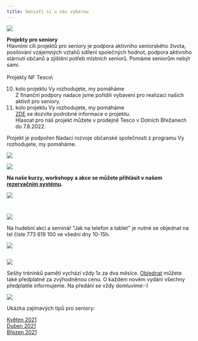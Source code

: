 ```yaml
---
title: Senioři si u nás vyberou
---
```

![](/images/uploads/senior_web-1-.jpg)

**Projekty pro seniory**\
Hlavními cíli projektů pro seniory je podpora aktivního seniorského života, posilování vzájemných vztahů
sdílení společných hodnot, podpora aktivního stárnutí občanů a zjištění potřeb místních seniorů.
Pomáme  seniorům nebýt sami. \
\
Projekty  NF Tesco\

10. kolo projektu Vy rozhodujete, my pomáháme\
    Z finanční podpory nadace jsme pořídili vybavení pro realizaci našich aktivit pro seniory.
11. kolo projektu Vy rozhodujete, my pomáháme \
    [ZDE](https://itesco.cz/pomahame/project/44281/) se dozvíte podrobné informace o projektu. \
    Hlasoat pro náš projekt můžete v prodejně Tesco v Dolních Břežanech do 7.8.2022.

Projekt je podpořen Nadací rozvoje občanské společnosti z programu Vy rozhodujete, my pomáháme.

![](/images/uploads/nros_cmyk_logo.jpg)

![](/images/uploads/nadacni-fond-tesco-2019-logo-vertical-cz1024_1.jpg)

**Na  naše kurzy, workshopy a akce se můžete přihlásit v našem [rezervačním systému](https://vigvam.webooker.eu/).**

![](/images/uploads/web_aj_senior.jpg)

![]()

![]()

![](/images/uploads/baner_hormonalka-3-.jpg)

Na hudební akci a seminář "Jak na telefon a tablet" je nutné se objednat na tel čísle 773 619 100 ve všední dny 10-15h.

![](/images/uploads/seniori_2022_baner.jpg)

![]()

![](/images/uploads/baner_pamet_vig-1-.jpg)

Sešity tréninků paměti vychází  vždy 1x za dva měsíce.   [Objednat](https://vigvam.webooker.eu/Actions) můžete  také předplatné za zvýhodněnou cenu. O každém novém vydání všechny předplatile informujeme.  Na předání se vždy domluvíme:-)

![](/images/uploads/0001-22-.jpg)

Ukázka zajímavých tipů pro seniory:

[Květen 2021](/docs/tipy-seniori-2021-05.pdf)\
[Duben 2021](/docs/tipy-seniori-2021-04.pdf)\
[Březen 2021](/docs/tipy-seniori-2021-03.pdf)